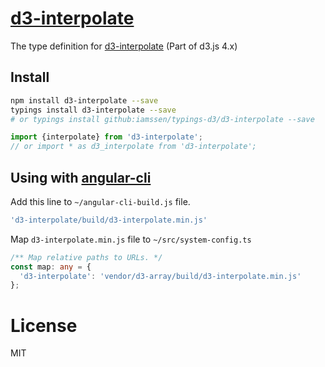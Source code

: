 [d3-interpolate]
================================================
The type definition for [d3-interpolate] (Part of d3.js 4.x)

Install
------------------------------------------------
```bash
npm install d3-interpolate --save
typings install d3-interpolate --save
# or typings install github:iamssen/typings-d3/d3-interpolate --save
```

```typescript
import {interpolate} from 'd3-interpolate';
// or import * as d3_interpolate from 'd3-interpolate';
```

Using with [angular-cli]
------------------------------------------------
Add this line to `~/angular-cli-build.js` file.

```js
'd3-interpolate/build/d3-interpolate.min.js'
```

Map `d3-interpolate.min.js` file to `~/src/system-config.ts`

```typescript
/** Map relative paths to URLs. */
const map: any = {
  'd3-interpolate': 'vendor/d3-array/build/d3-interpolate.min.js'
};
```

License
================================================
MIT


[d3-interpolate]: https://github.com/d3/d3-interpolate
[angular-cli]: https://github.com/angular/angular-cli